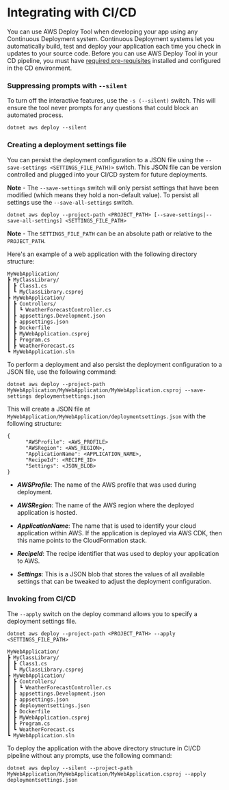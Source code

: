 # Integrating with CI/CD

You can use AWS Deploy Tool when developing your app using any Continuous Deployment system. Continuous Deployment systems let you automatically build, test and deploy your application each time you check in updates to your source code. Before you can use AWS Deploy Tool in your CD pipeline, you must have [required pre-requisites](../docs/getting-started/pre-requisites.md) installed and configured in the CD environment.

### Suppressing prompts with `--silent`

To turn off the interactive features, use the `-s (--silent)` switch. This will ensure the tool never prompts for any questions that could block an automated process.

    dotnet aws deploy --silent

### Creating a deployment settings file

You can persist the deployment configuration to a JSON file using the `--save-settings <SETTINGS_FILE_PATH)>` switch. This JSON file can be version controlled and plugged into your CI/CD system for future deployments.

**Note** - The `--save-settings` switch will only persist settings that have been modified (which means they hold a non-default value). To persist all settings use the `--save-all-settings` switch.

```
dotnet aws deploy --project-path <PROJECT_PATH> [--save-settings|--save-all-settings] <SETTINGS_FILE_PATH>
```

**Note** - The `SETTINGS_FILE_PATH` can be an absolute path or relative to the `PROJECT_PATH`.

Here's an example of a web application with the following directory structure:

    MyWebApplication/
    ┣ MyClassLibrary/
    ┃ ┣ Class1.cs
    ┃ ┗ MyClassLibrary.csproj
    ┣ MyWebApplication/
    ┃ ┣ Controllers/
    ┃ ┃ ┗ WeatherForecastController.cs
    ┃ ┣ appsettings.Development.json
    ┃ ┣ appsettings.json
    ┃ ┣ Dockerfile
    ┃ ┣ MyWebApplication.csproj
    ┃ ┣ Program.cs
    ┃ ┣ WeatherForecast.cs
    ┗ MyWebApplication.sln

To perform a deployment and also persist the deployment configuration to a JSON file, use the following command:
```
dotnet aws deploy --project-path MyWebApplication/MyWebApplication/MyWebApplication.csproj --save-settings deploymentsettings.json
```

This will create a JSON file at `MyWebApplication/MyWebApplication/deploymentsettings.json` with the following structure:
```
{
      "AWSProfile": <AWS_PROFILE>
      "AWSRegion": <AWS_REGION>,
      "ApplicationName": <APPLICATION_NAME>,
      "RecipeId": <RECIPE_ID>
      "Settings": <JSON_BLOB>
}

```
* _**AWSProfile**_: The name of the AWS profile that was used during deployment.

* _**AWSRegion**_: The name of the AWS region where the deployed application is hosted.

* _**ApplicationName**_: The name that is used to identify your cloud application within AWS. If the application is deployed via AWS CDK, then this name points to the CloudFormation stack.

* _**RecipeId**_: The recipe identifier that was used to deploy your application to AWS.

* _**Settings**_: This is a JSON blob that stores the values of all available settings that can be tweaked to adjust the deployment configuration.

### Invoking from CI/CD

The `--apply` switch on the deploy command allows you to specify a deployment settings file.

```
dotnet aws deploy --project-path <PROJECT_PATH> --apply <SETTINGS_FILE_PATH>
```

    MyWebApplication/
    ┣ MyClassLibrary/
    ┃ ┣ Class1.cs
    ┃ ┗ MyClassLibrary.csproj
    ┣ MyWebApplication/
    ┃ ┣ Controllers/
    ┃ ┃ ┗ WeatherForecastController.cs
    ┃ ┣ appsettings.Development.json
    ┃ ┣ appsettings.json
    ┃ ┣ deploymentsettings.json
    ┃ ┣ Dockerfile
    ┃ ┣ MyWebApplication.csproj
    ┃ ┣ Program.cs
    ┃ ┗ WeatherForecast.cs
    ┗ MyWebApplication.sln

To deploy the application with the above directory structure in CI/CD pipeline without any prompts, use the following command:

    dotnet aws deploy --silent --project-path MyWebApplication/MyWebApplication/MyWebApplication.csproj --apply deploymentsettings.json



